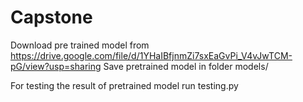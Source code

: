 # Capstone

Download pre trained model from https://drive.google.com/file/d/1YHaIBfjnmZi7sxEaGvPi_V4vJwTCM-pG/view?usp=sharing
Save pretrained model in folder models/

For testing the result of pretrained model run 
testing.py

